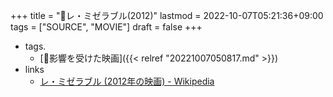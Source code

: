 +++
title = "🎥レ・ミゼラブル(2012)"
lastmod = 2022-10-07T05:21:36+09:00
tags = ["SOURCE", "MOVIE"]
draft = false
+++

-   tags.
    -   [🦊影響を受けた映画]({{< relref "20221007050817.md" >}})
-   links
    -   [レ・ミゼラブル (2012年の映画) - Wikipedia](https://ja.wikipedia.org/wiki/%E3%83%AC%E3%83%BB%E3%83%9F%E3%82%BC%E3%83%A9%E3%83%96%E3%83%AB_(2012%E5%B9%B4%E3%81%AE%E6%98%A0%E7%94%BB))
